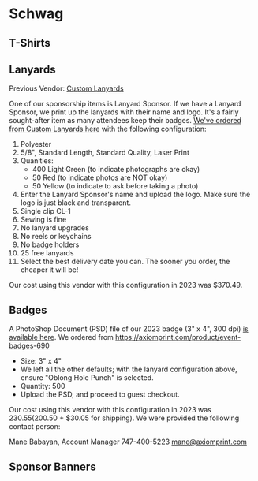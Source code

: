 # Schwag

## T-Shirts

## Lanyards

Previous Vendor: [Custom Lanyards](https://www.customlanyard.net/)

One of our sponsorship items is Lanyard Sponsor. If we have a Lanyard Sponsor, we print up the lanyards with their name and logo. It's a fairly sought-after item as many attendees keep their badges. [We've ordered from Custom Lanyards here](https://www.customlanyard.net/lanyards/custom-dye-sublimation-lanyards) with the following configuration:

1. Polyester
2. 5/8", Standard Length, Standard Quality, Laser Print
3. Quanities:
    * 400 Light Green (to indicate photographs are okay)
    * 50 Red (to indicate photos are NOT okay)
    * 50 Yellow (to indicate to ask before taking a photo)
4. Enter the Lanyard Sponsor's name and upload the logo. Make sure the logo is just black and transparent.
5. Single clip CL-1
6. Sewing is fine
7. No lanyard upgrades
8. No reels or keychains
9. No badge holders
10. 25 free lanyards
11. Select the best delivery date you can. The sooner you order, the cheaper it will be!

Our cost using this vendor with this configuration in 2023 was $370.49.

## Badges

A PhotoShop Document (PSD) file of our 2023 badge (3" x 4", 300 dpi) [is available here](assets/bcp-badge.psd). We ordered from https://axiomprint.com/product/event-badges-690

* Size: 3" x 4"
* We left all the other defaults; with the lanyard configuration above, ensure "Oblong Hole Punch" is selected.
* Quantity: 500
* Upload the PSD, and proceed to guest checkout.

Our cost using this vendor with this configuration in 2023 was $230.55 ($200.50 + $30.05 for shipping). We were provided the following contact person:

Mane Babayan, Account Manager
747-400-5223
mane@axiomprint.com

## Sponsor Banners
